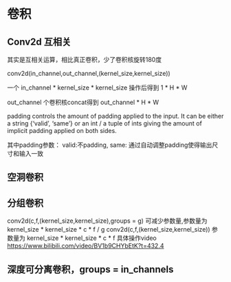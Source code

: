 # 卷积
## Conv2d 互相关
其实是互相关运算，相比真正卷积，少了卷积核旋转180度

conv2d(in_channel,out_channel,(kernel_size,kernel_size))

一个 in_channel * kernel_size * kernel_size 操作后得到 1 * H * W

out_channel 个卷积核concat得到 out_channel * H * W

padding controls the amount of padding applied to the input. It can be either a string {‘valid’, ‘same’} or an int / a tuple of ints giving the amount of implicit padding applied on both sides.

其中padding参数：
valid:不padding, same: 通过自动调整padding使得输出尺寸和输入一致

## 空洞卷积

## 分组卷积
conv2d(c,f,(kernel_size,kernel_size),groups = g)
可减少参数量,参数量为 kernel_size * kernel_size * c * f / g
conv2d(c,f,(kernel_size,kernel_size)) 参数量为 kernel_size * kernel_size * c * f 
具体操作video https://www.bilibili.com/video/BV1b9CHYbEtK?t=432.4
## 深度可分离卷积，groups = in_channels
